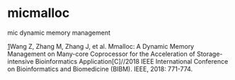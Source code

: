 # micmalloc
mic dynamic memory management

[1](https://ieeexplore.ieee.org/abstract/document/8621415)Wang Z, Zhang M, Zhang J, et al. Mmalloc: A Dynamic Memory Management on Many-core Coprocessor for the Acceleration of Storage-intensive Bioinformatics Application[C]//2018 IEEE International Conference on Bioinformatics and Biomedicine (BIBM). IEEE, 2018: 771-774.

